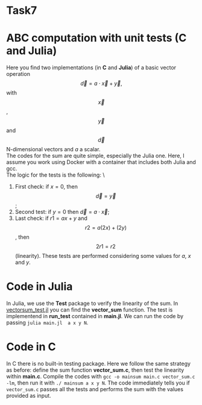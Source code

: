 # Task7

# ABC computation with unit tests (C and Julia)

Here you find two implementations (in **C** and **Julia**) of a basic vector operation $$\vec{d}=a\cdot\vec{x}+\vec{y},$$ with $$\vec{x}$$, $$\vec{y}$$ and $$\vec{d}$$ N-dimensional vectors and $a$ a scalar. 
\
The codes for the sum are quite simple, especially the Julia one. Here, I assume you work using Docker with a container that includes both Julia and gcc.
\
The logic for the tests is the following: \
1. First check: if $x=0$, then $$\vec{d}=\vec{y}$$;
2. Second test: if $y=0$ then $\vec{d}=a\cdot\vec{x}$;
3. Last check: if $r1=a x+y$ and $$r2=a (2 x)+(2 y)$$, then $$2 r1=r2$$ (linearity).
These tests are performed considering some values for $a$, $x$ and $y$.

# Code in Julia
In Julia, we use the **Test** package to verify the linearity of the sum. In [vectorsum_test.jl](https://github.com/Gvv98/Task7/blob/main/vectorsum_test.jl) you can find the **vector_sum** function. The test is implementend in **run_test** contained in **main.jl**. We can run the code by passing ``julia main.jl  a x y N``.


# Code in C
In C there is no built-in testing package. Here we follow the same strategy as before: define the sum function **vector_sum.c**, then test the linearity within **main.c**. Compile the codes with  ``gcc -o mainsum main.c vector_sum.c -lm``, then run it with ``./ mainsum a x y N``. The code immediately tells you if ``vector_sum.c`` passes all the tests and performs the sum with the values provided as input.

